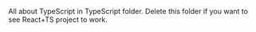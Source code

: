 
All about TypeScript in TypeScript folder.
Delete this folder if you want to see React+TS project to work.